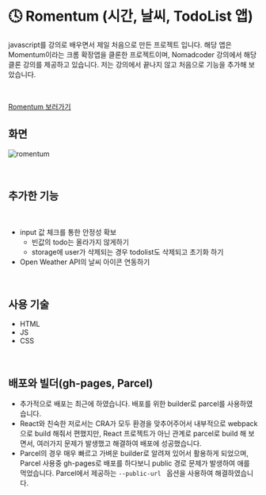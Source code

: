 
# 🕓 Romentum (시간, 날씨, TodoList 앱)

javascript를 강의로 배우면서 제일 처음으로 만든 프로젝트 입니다.
해당 앱은 Momentum이라는 크롬 확장앱을 클론한 프로젝트이며, Nomadcoder 강의에서 해당 클론 강의를 제공하고 있습니다. 저는 강의에서 끝나지 않고 처음으로 기능을 추가해 보았습니다.

<br/>

[Romentum 보러가기](https://raccooncode96.github.io/romemtum/)

## 화면

![romentum](https://user-images.githubusercontent.com/76491635/132338885-7c651be2-f6b2-4c86-b4f5-1f7cb122ba4a.gif)

<br/>

## 추가한 기능

<br/>

- input 값 체크를 통한 안정성 확보
  - 빈값의 todo는 올라가지 않게하기
  - storage에 user가 삭제되는 경우 todolist도 삭제되고 초기화 하기
- Open Weather API의 날씨 아이콘 연동하기

<br/>

## 사용 기술

- HTML
- JS
- CSS

<br/>

## 배포와 빌더(gh-pages, Parcel)

- 추가적으로 배포는 최근에 하였습니다. 배포를 위한 builder로 parcel를 사용하였습니다.
- React와 친숙한 저로서는 CRA가 모두 환경을 맞추어주어서 내부적으로 webpack으로 build 해줘서 편했지만, React 프로젝트가 아닌 관계로 parcel로 build 해 보면서, 여러가지 문제가 발생했고 해결하여 배포에 성공했습니다.
- Parcel의 경우 매우 빠르고 가벼운 builder로 알려져 있어서 활용하게 되었으며, Parcel 사용중 gh-pages로 배포를 하다보니 public 경로 문제가 발생하여 애를 먹었습니다. Parcel에서 제공하는 `--public-url ` 옵션을 사용하여 해결하였습니다.
